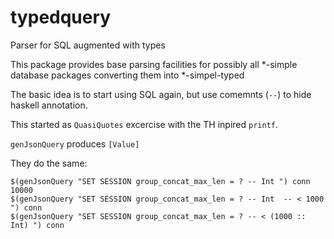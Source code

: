 typedquery
==========

Parser for SQL augmented with types

This package provides base parsing facilities for possibly all *-simple database packages converting them into *-simpel-typed

The basic idea is to start using SQL again, but use comemnts (`--`) to hide haskell annotation.

This started as `QuasiQuotes` excercise with the TH inpired `printf`.

`genJsonQuery` produces `[Value]`

They do the same: 

    $(genJsonQuery "SET SESSION group_concat_max_len = ? -- Int ") conn 10000
    $(genJsonQuery "SET SESSION group_concat_max_len = ? -- Int  -- < 1000 ") conn
    $(genJsonQuery "SET SESSION group_concat_max_len = ? -- < (1000 :: Int) ") conn
